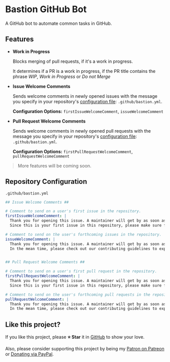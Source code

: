 # Bastion GitHub Bot

A GitHub bot to automate common tasks in GitHub.

## Features
- **Work in Progress**  

  Blocks merging of pull requests, if it's a work in progress.  

  It determines if a PR is a work in progress, if the PR title contains the
  phrase *WIP*, *Work in Progress* or *Do not Merge*

- **Issue Welcome Comments**  

  Sends welcome comments in newly opened issues with the message you specify in
  your repository's [configuration file]: `.github/bastion.yml`.  

  **Configuration Options:** `firstIssueWelcomeComment`, `issueWelcomeComment`

- **Pull Request Welcome Comments**  

  Sends welcome comments in newly opened pull requests with the message you
  specify in your repository's [configuration file]: `.github/bastion.yml`.  

  **Configuration Options:** `firstPullRequestWelcomeComment`, `pullRequestWelcomeComment`

> More features will be coming soon.

## Repository Configuration
`.github/bastion.yml`
```yml
## Issue Welcome Comments ##

# Comment to send on a user's first issue in the repository.
firstIssueWelcomeComment: |
  Thank you for opening this issue. A maintainer will get by as soon as possible to address this issue.
  Since this is your first issue in this repository, please make sure follow the issue template and provide as much detail as possible.

# Comment to send on the user's forthcoming issues in the repository.
issueWelcomeComment: |
  Thank you for opening this issue. A maintainer will get by as soon as possible to address this issue.
  In the mean time, please check out our contributing guidelines to explore other ways you can get involved.


## Pull Request Welcome Comments ##

# Comment to send on a user's first pull request in the repository.
firstPullRequestWelcomeComment: |
  Thank you for opening this issue. A maintainer will get by as soon as possible to address this issue.
  Since this is your first issue in this repository, please make sure follow the issue template and provide as much detail as possible.

# Comment to send on the user's forthcoming pull requests in the repository.
pullRequestWelcomeComment: |
  Thank you for opening this issue. A maintainer will get by as soon as possible to address this issue.
  In the mean time, please check out our contributing guidelines to explore other ways you can get involved.
```

## Like this project?

If you like this project, please **⭐ Star** it in [GitHub](https://github.com/TheBastionBot/Bastion-GitHub-Bot)
to show your love.

Also, please consider supporting this project by being my
[Patron on Patreon](https://patreon.com/bastionbot) or [Donating via PayPal](https://paypal.me/snkrsnkampa).

<!-- Links -->
[configuration file]: #Repository-Configuration
